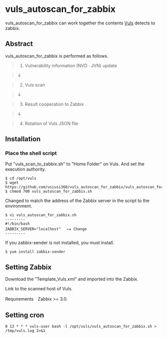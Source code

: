 # vuls_autoscan_for_zabbix #

vuls_autoscan_for_zabbix can work together the contents [Vuls](https://github.com/future-architect/vuls) detects to zabbix.

## Abstract

vuls_autoscan_for_zabbix is performed as follows.

> 1. Vulnerability information (NVD · JVN) update

>  ↓

> 2. Vuls scan

>  ↓

> 3. Result cooperation to Zabbix

>  ↓

> 4. Rotation of Vuls JSON file


## Installation

### Place the shell script
Put "vuls_scan_to_zabbix.sh" to "Home Folder" on Vuls.
And set the execution authority.


```
$ cd /opt/vuls
$ wget https://github.com/usiusi360/vuls_autoscan_for_zabbix/vuls_autoscan_for_zabbix.sh
$ chmod 700 vuls_autoscan_for_zabbix.sh
```

Changed to match the address of the Zabbix server in the script to the environment.


```
$ vi vuls_autoscan_for_zabbix.sh
---------
#!/bin/bash
ZABBIX_SERVER="localhost" 　←★ Change
---------
```

If you zabbix-sender is not installed, you must install.


```
$ yum install zabbix-sender
```

## Setting Zabbix

Download the "Template_Vuls.xml" and imported into the Zabbix.

Link to the scanned host of Vuls.

Requirements　Zabbix >= 3.0.


## Setting cron


```bash:/etc/crontab
0 13 * * * vuls-user bash -l /opt/vuls/vuls_autoscan_for_zabbix.sh > /tmp/vuls.log 2>&1
```
